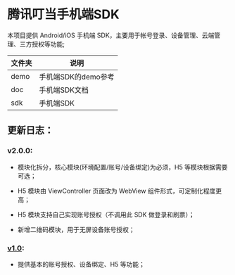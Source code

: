 # 腾讯叮当手机端SDK

本项目提供 Android/iOS 手机端 SDK，主要用于帐号登录、设备管理、云端管理、三方授权等功能;

| 文件夹  | 说明 |
| -------- | --------- |
| demo | 手机端SDK的demo参考 |
| doc | 手机端SDK文档 |
| sdk | 手机端SDK |


## 更新日志：

### v2.0.0:

* 模块化拆分，核心模块(环境配置/账号/设备绑定)为必须，H5 等模块根据需要可选；

* H5 模块由 ViewController 页面改为 WebView 组件形式，可定制化程度更高；

* H5 模块支持自己实现账号授权（不调用此 SDK 做登录和刷票）；

* 新增二维码模块，用于无屏设备账号授权；

### [v1.0][1]:

* 提供基本的账号授权、设备绑定、H5 等功能； 


[1]: https://github.com/TencentDingdang/dmsdk/tree/v1.0
